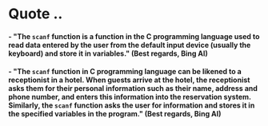 # Quote ..

#### - "The `scanf` function is a function in the C programming language used to read data entered by the user from the default input device (usually the keyboard) and store it in variables." (Best regards, Bing AI)

#### - "The `scanf` function in C programming language can be likened to a receptionist in a hotel. When guests arrive at the hotel, the receptionist asks them for their personal information such as their name, address and phone number, and enters this information into the reservation system. Similarly, the `scanf` function asks the user for information and stores it in the specified variables in the program." (Best regards, Bing AI)
